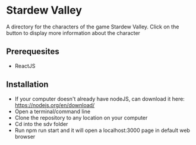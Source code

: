 # Stardew Valley

A directory for the characters of the game Stardew Valley. Click on the button to display more information about the character

## Prerequesites
* ReactJS

## Installation
- If your computer doesn't already have nodeJS, can download it here: https://nodejs.org/en/download/
- Open a terminal/command line
- Clone the repository to any location on your computer
- Cd into the sdv folder
- Run npm run start and it will open a localhost:3000 page in default web browser
